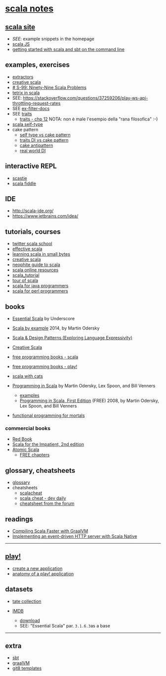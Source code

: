 

# [scala notes](https://seralf.github.io/scala-notes-2018-12/)


## [scala site](https://www.scala-lang.org/)
+ *SEE*: example snippets in the homepage 
+ [scala JS](https://www.scala-js.org/)
+ [getting started with scala and sbt on the command line](https://docs.scala-lang.org/getting-started-sbt-track/getting-started-with-scala-and-sbt-on-the-command-line.html)




## examples, exercises

+ [extractors](https://www.scala-lang.org/old/node/112)
+ [creative scala](https://www.creativescala.org/creative-scala.html)
+ [# S-99: Ninety-Nine Scala Problems](http://aperiodic.net/phil/scala/s-99/)
+ [tetrix in scala](http://eed3si9n.com/tetrix-in-scala/)
+ SEE: https://stackoverflow.com/questions/37259206/play-ws-api-throttling-request-rates
+ SEE [ex-filter-docs](./drafts/ex-filter-docs.md)
+ SEE [traits](https://booksites.artima.com/programming_in_scala/examples/)
	- [traits - chp 12](https://booksites.artima.com/programming_in_scala_2ed/examples/html/ch12.html)
	NOTA: non è male l'esempio della "rana filosofica" :-)
+ [scala self-type](https://docs.scala-lang.org/tour/self-types.html)
+ cake pattern
	- [self type vs cake pattern](https://coderwall.com/p/t_rapw/cake-pattern-in-scala-self-type-annotations-explicitly-typed-self-references-explained)
	- [traits DI vs cake pattern](http://allaboutscala.com/tutorials/chapter-5-traits/scala-traits-depedency-injection-avoid-cake-pattern/)
	- [cake antipattern](https://kubuszok.com/2018/cake-antipattern/)
	- [real world DI](http://jonasboner.com/real-world-scala-dependency-injection-di/)
	

	
## interactive REPL

+ [scastie](https://scastie.scala-lang.org/)
+ [scala fiddle](https://scalafiddle.io/)


## IDE

+ http://scala-ide.org/
+ https://www.jetbrains.com/idea/



## tutorials, courses
+ [twitter scala school](http://twitter.github.io/scala_school/)
+ [effective scala](https://twitter.github.io/effectivescala/)
+ [learning scala in small bytes](http://matt.might.net/articles/learning-scala-in-small-bites/)
 + [creative scala](https://www.creativescala.org/creative-scala.html)
 + [neophite guide to scala](https://danielwestheide.com/scala/neophytes.html)
+ [scala online resources](https://docs.scala-lang.org/learn.html)
+ [scala_tutorial](https://www.scala-exercises.org/scala_tutorial/terms_and_types)
+ [tour of scala]( https://docs.scala-lang.org/tour/tour-of-scala.html)
+ [scala for java programmers](https://docs.scala-lang.org/tutorials/scala-for-java-programmers.html)
+ [scala for perl programmers](https://github.com/garu/scala-for-perl5-programmers)



## books

+ [Essential Scala](https://underscore.io/books/essential-scala/)
by Underscore

+ [Scala by example](https://www.scala-lang.org/docu/files/ScalaByExample.pdf)
2014, by Martin Odersky

+ [Scala & Design Patterns (Exploring Language Expressivity)](https://www.scala-lang.org/old/sites/default/files/FrederikThesis.pdf)

+ [Creative Scala](https://www.creativescala.org/creative-scala.epub)

+ [free programming books - scala](https://github.com/EbookFoundation/free-programming-books/blob/master/free-programming-books.md#scala)
+ [free programming books - play!](https://github.com/EbookFoundation/free-programming-books/blob/master/free-programming-books.md#play-scala)
+ [scala with cats](https://books.underscore.io/scala-with-cats/scala-with-cats.epub)

+ [Programming in Scala](https://booksites.artima.com/programming_in_scala)
	by Martin Odersky, Lex Spoon, and Bill Venners
	- [examples](https://booksites.artima.com/programming_in_scala/examples/)
	- [Programming in Scala, First Edition](https://www.artima.com/pins1ed/) (FREE)
		2008, by Martin Odersky, Lex Spoon, and Bill Venners

+ [functional programming for mortals](https://leanpub.com/fpmortals)


### commercial books

+ [Red Book](https://www.manning.com/books/functional-programming-in-scala)
+ [Scala for the Impatient, 2nd edition](https://horstmann.com/scala/)
+ [Atomic Scala](https://gumroad.com/l/AtomicScala)
	- [FREE chapters ](https://info.lightbend.com/ebook-register-atomic-scala.html)


## glossary, cheatsheets
+ [glossary](https://docs.scala-lang.org/glossary/index.html)
+ cheatsheets
	- [scalacheat](https://docs.scala-lang.org/cheatsheets/index.html)
	- [scala cheat - dev daily](https://alvinalexander.com/downloads/scala/Scala-Cheat-Sheet-devdaily.pdf)
	- [cheatsheet from the forum](https://gist.github.com/heathermiller/2ab9ef36910fdfdd20e9)


## readings

+ [Compiling Scala Faster with GraalVM](https://medium.com/graalvm/compiling-scala-faster-with-graalvm-86c5c0857fa3)
+ [Implementing an event-driven HTTP server with Scala Native](https://tech.ovoenergy.com/scala-native-webserver/)

* * *

## [play!](https://www.playframework.com/)

+ [create a new application](https://www.playframework.com/documentation/2.6.x/NewApplication)
+ [anatomy of a play! application](https://www.playframework.com/documentation/2.6.x/Anatomy)


## datasets

+ [tate collection](https://github.com/tategallery/collection)

+ [IMDB](https://www.imdb.com/interfaces/)
	- [download](https://datasets.imdbws.com/)
	+ SEE: "Essential Scala" par. `3.1.6.3`as a base

----

## extra 

+ [sbt](https://www.scala-sbt.org/1.0/docs/sbt-new-and-Templates.html)
+ [graalVM](https://www.graalvm.org/)
+ [git8 templates](https://github.com/foundweekends/giter8/wiki/giter8-templates)


<!--stackedit_data:
eyJoaXN0b3J5IjpbLTE1MDMzMzU5MDcsNzM2MDEwNiwtMTkyND
I4NTM3NiwtOTc0ODA3MTgsLTkyMjg0MjM0LC04NjEyMTM3NjQs
LTIwMzk4Mjg0ODAsLTQ2MTEyNTM0NSwxMjIyMzAxMDc3LDE1ND
YxMzU5OTcsMTE1MDk5OTU5NywtMzc2MjAwMzk1LC0xMDc2Mzc4
NjUwLDE3NzkxMzY0NCwxOTg1NjgxMTcsLTgxODQ1MTg5MF19
-->
